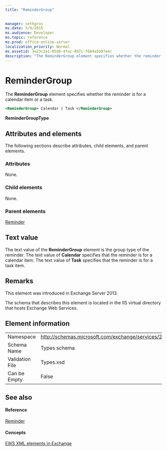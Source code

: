 ```yaml
---
title: "ReminderGroup"
 
 
manager: sethgros
ms.date: 3/9/2015
ms.audience: Developer
ms.topic: reference
ms.prod: office-online-server
localization_priority: Normal
ms.assetid: 3e23c2a1-05d8-4fec-897c-f684a5b97e4c
description: "The ReminderGroup element specifies whether the reminder is for a calendar item or a task."
---
```


# ReminderGroup

The **ReminderGroup** element specifies whether the reminder is for a calendar item or a task. 
  
```XML
<ReminderGroup> Calendar | Task </ReminderGroup>
```

 **ReminderGroupType**
## Attributes and elements

The following sections describe attributes, child elements, and parent elements.
  
### Attributes

None.
  
### Child elements

None.
  
### Parent elements

[Reminder](reminder.md)
  
## Text value

The text value of the **ReminderGroup** element is the group type of the reminder. The text value of **Calendar** specifies that the reminder is for a calendar item. The text value of **Task** specifies that the reminder is for a task item. 
  
## Remarks

This element was introduced in Exchange Server 2013.
  
The schema that describes this element is located in the IIS virtual directory that hosts Exchange Web Services.
  
## Element information

|||
|:-----|:-----|
|Namespace  <br/> |http://schemas.microsoft.com/exchange/services/2006/types  <br/> |
|Schema Name  <br/> |Types schema  <br/> |
|Validation File  <br/> |Types.xsd  <br/> |
|Can be Empty  <br/> |False  <br/> |
   
## See also

#### Reference

[Reminder](reminder.md)
#### Concepts

[EWS XML elements in Exchange](ews-xml-elements-in-exchange.md)

